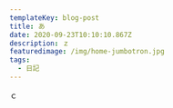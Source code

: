 ```yaml
---
templateKey: blog-post
title: あ
date: 2020-09-23T10:10:10.867Z
description: ｚ
featuredimage: /img/home-jumbotron.jpg
tags:
  - 日記
---
```

ｃ
